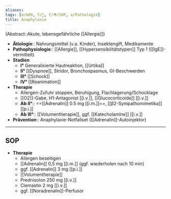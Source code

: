 ```yaml
---
aliases: 
tags: [m/m09, f/🧴, f/⛑️/SOP, a/Pathologie]
title: Anaphylaxie
---
```

(Abstract::Akute, lebensgefährliche [[Allergie]])
- **Ätiologie**:: Nahrungsmittel (v.a. Kinder), Insektengift, Medikamente
- **Pathophysiologie**:: [[Allergie]], [[Hypersensibilitätstypen]] Typ 1 ([[IgE]]-vermittelt)
- **Stadien**
	- **I°** Generalisierte Hautreaktion, [[Urtika]]
	- **II°** [[Dyspnoe]], Stridor, Bronchospasmus, GI-Beschwerden
	- **III°** [[Schock]]
	- **IV°** [[Reanimation]]
- **Therapie**
	- Allergen-Zufuhr stoppen, Beruhigung, Flachlagerung/Schocklage
	- [[O2]]-Gabe, H1-Antagonist [[i.v.]], [[Glucocorticoide]] [[i.v.]]
	- **Ab II°**:: ==[[Adrenalin]] 0.5 mg [[i.m.]]==, [[β2-Sympathomimetika]] [[p.i.]]
	- **Ab III°**:: [[Volumentherapie]], ggf. [[Katecholamine]] [[i.v.]]
- **Prävention**:: Anaphylaxie-Notfallset ([[Adrenalin]]-Autoinjektor)
---
## SOP
- **Therapie**
	- Allergen beseitigen
	- [[Adrenalin]] 0,5 mg [[i.m.]] (ggf. wiederholen nach 10 min)
	- ggf. [[Adrenalin]] 3 mg [[p.i.]]
	- [[Volumentherapie]]
	- Prednisolon 250 mg [[i.v.]]
	- Clemastin 2 mg [[i.v.]]
	- ggf. [[Noradrenalin]]-Perfusor